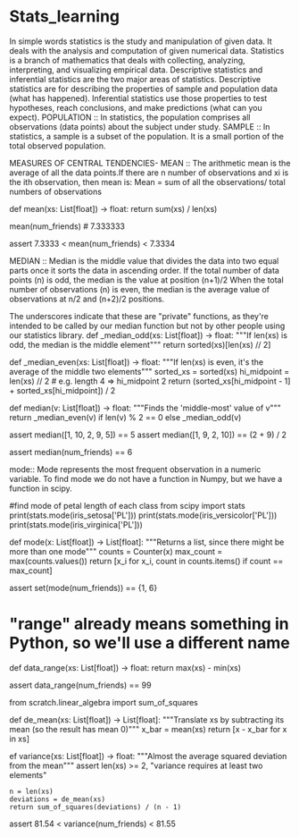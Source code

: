 # Stats_learning
In simple words statistics is the study and manipulation of given data. It deals with the analysis and computation of given numerical data.
Statistics is a branch of mathematics that deals with collecting, analyzing, interpreting, and visualizing empirical data. Descriptive statistics and inferential statistics are the two major areas of statistics. Descriptive statistics are for describing the properties of sample and population data (what has happened). Inferential statistics use those properties to test hypotheses, reach conclusions, and make predictions (what can you expect).
POPULATION :: In statistics, the population comprises all observations (data points) about the subject under study.
SAMPLE :: In statistics, a sample is a subset of the population. It is a small portion of the total observed population.

MEASURES OF CENTRAL TENDENCIES-
MEAN :: The arithmetic mean is the average of all the data points.If there are n number of observations and xi is the ith observation, then mean is:
Mean = sum of all the observations/ total numbers of observations

def mean(xs: List[float]) -> float:
    return sum(xs) / len(xs)

mean(num_friends)   # 7.333333


assert 7.3333 < mean(num_friends) < 7.3334



MEDIAN :: Median is the middle value that divides the data into two equal parts once it sorts the data in ascending order.
If the total number of data points (n) is odd, the median is the value at position (n+1)/2
When the total number of observations (n) is even, the median is the average value of observations at n/2 and (n+2)/2 positions.

 The underscores indicate that these are "private" functions, as they're
intended to be called by our median function but not by other people
using our statistics library.
def _median_odd(xs: List[float]) -> float:
    """If len(xs) is odd, the median is the middle element"""
    return sorted(xs)[len(xs) // 2]

def _median_even(xs: List[float]) -> float:
    """If len(xs) is even, it's the average of the middle two elements"""
    sorted_xs = sorted(xs)
    hi_midpoint = len(xs) // 2  # e.g. length 4 => hi_midpoint 2
    return (sorted_xs[hi_midpoint - 1] + sorted_xs[hi_midpoint]) / 2

def median(v: List[float]) -> float:
    """Finds the 'middle-most' value of v"""
    return _median_even(v) if len(v) % 2 == 0 else _median_odd(v)

assert median([1, 10, 2, 9, 5]) == 5
assert median([1, 9, 2, 10]) == (2 + 9) / 2


assert median(num_friends) == 6

mode:: Mode represents the most frequent observation in a numeric variable. To find mode we do not have a function in Numpy, but we have a function in scipy.

#find mode of petal length of each class
from scipy import stats
print(stats.mode(iris_setosa['PL']))
print(stats.mode(iris_versicolor['PL']))
print(stats.mode(iris_virginica['PL']))


def mode(x: List[float]) -> List[float]:
    """Returns a list, since there might be more than one mode"""
    counts = Counter(x)
    max_count = max(counts.values())
    return [x_i for x_i, count in counts.items()
            if count == max_count]

assert set(mode(num_friends)) == {1, 6}

# "range" already means something in Python, so we'll use a different name
def data_range(xs: List[float]) -> float:
    return max(xs) - min(xs)

assert data_range(num_friends) == 99

from scratch.linear_algebra import sum_of_squares

def de_mean(xs: List[float]) -> List[float]:
    """Translate xs by subtracting its mean (so the result has mean 0)"""
    x_bar = mean(xs)
    return [x - x_bar for x in xs]


ef variance(xs: List[float]) -> float:
    """Almost the average squared deviation from the mean"""
    assert len(xs) >= 2, "variance requires at least two elements"

    n = len(xs)
    deviations = de_mean(xs)
    return sum_of_squares(deviations) / (n - 1)

assert 81.54 < variance(num_friends) < 81.55
